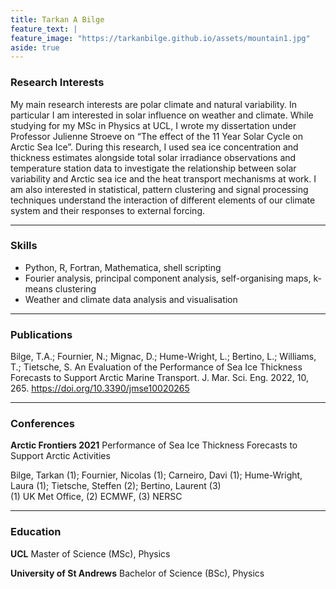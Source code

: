 ```yaml
---
title: Tarkan A Bilge
feature_text: |
feature_image: "https://tarkanbilge.github.io/assets/mountain1.jpg"
aside: true
---
```


### Research Interests

My main research interests are polar climate and natural variability. In particular I am interested in solar influence on weather and climate. While studying for my MSc in Physics at UCL, I wrote my dissertation under Professor Julienne Stroeve on “The effect of the 11 Year Solar Cycle on Arctic Sea Ice”. During this research, I used sea ice concentration and thickness estimates alongside total solar irradiance observations and temperature station data to investigate the relationship between solar variability and Arctic sea ice and the heat transport mechanisms at work. I am also interested in statistical, pattern clustering and signal processing techniques understand the interaction of different elements of our climate system and their responses to external forcing.  

---

### Skills

* Python, R, Fortran, Mathematica, shell scripting
* Fourier analysis, principal component analysis, self-organising maps, k-means clustering
* Weather and climate data analysis and visualisation

---

### Publications

Bilge, T.A.; Fournier, N.; Mignac, D.; Hume-Wright, L.; Bertino, L.; Williams, T.; Tietsche, S. An Evaluation of the Performance of Sea Ice Thickness Forecasts to Support Arctic Marine Transport. J. Mar. Sci. Eng. 2022, 10, 265. https://doi.org/10.3390/jmse10020265 

---

### Conferences

**Arctic Frontiers 2021**
Performance of Sea Ice Thickness Forecasts to Support Arctic Activities

Bilge, Tarkan (1); Fournier, Nicolas (1); Carneiro, Davi (1); Hume-Wright, Laura (1); Tietsche, Steffen (2); Bertino, Laurent (3) <br>
(1) UK Met Office, (2) ECMWF, (3) NERSC

---

### Education

**UCL**
Master of Science (MSc), Physics

**University of St Andrews**
Bachelor of Science (BSc), Physics
